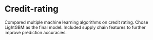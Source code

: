 # Credit-rating
Compared multiple machine learning algorithms on credit rating. Chose LightGBM as the final model. Included supply chain features to further improve prediction accuracies.
